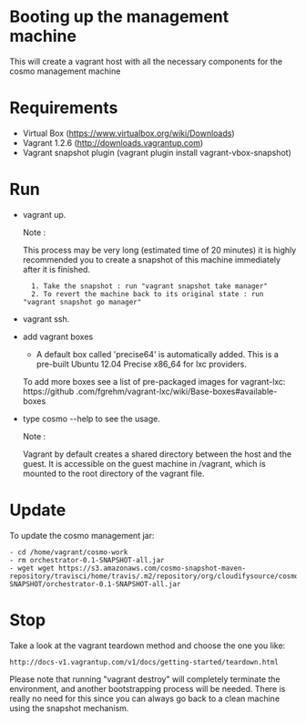 # Booting up the management machine #

This will create a vagrant host with all the necessary components for the cosmo management machine

Requirements
============

- Virtual Box (https://www.virtualbox.org/wiki/Downloads)
- Vagrant 1.2.6 (http://downloads.vagrantup.com)
- Vagrant snapshot plugin (vagrant plugin install vagrant-vbox-snapshot)

Run
====

- vagrant up.

    Note :

    This process may be very long (estimated time of 20 minutes) it is highly recommended you to create a snapshot of
    this machine immediately after it is finished.

        1. Take the snapshot : run "vagrant snapshot take manager"
        2. To revert the machine back to its original state : run "vagrant snapshot go manager"


- vagrant ssh.
- add vagrant boxes

    * A default box called 'precise64' is automatically added.
      This is a pre-built Ubuntu 12.04 Precise x86_64 for lxc providers.

    To add more boxes see a list of pre-packaged images for vagrant-lxc: https://github
    .com/fgrehm/vagrant-lxc/wiki/Base-boxes#available-boxes

- type cosmo --help to see the usage.

    Note :

    Vagrant by default creates a shared directory between the host and the guest.
    It is accessible on the guest machine in /vagrant, which is mounted to the root directory of the vagrant file.


Update
======

To update the cosmo management jar:

    - cd /home/vagrant/cosmo-work
    - rm orchestrator-0.1-SNAPSHOT-all.jar
    - wget wget https://s3.amazonaws.com/cosmo-snapshot-maven-repository/travisci/home/travis/.m2/repository/org/cloudifysource/cosmo/orchestrator/0.1-SNAPSHOT/orchestrator-0.1-SNAPSHOT-all.jar

Stop
====

Take a look at the vagrant teardown method and choose the one you like:

    http://docs-v1.vagrantup.com/v1/docs/getting-started/teardown.html

Please note that running "vagrant destroy" will completely terminate the environment,
and another bootstrapping process will be needed.
There is really no need for this since you can always go back to a clean machine using the snapshot mechanism.


